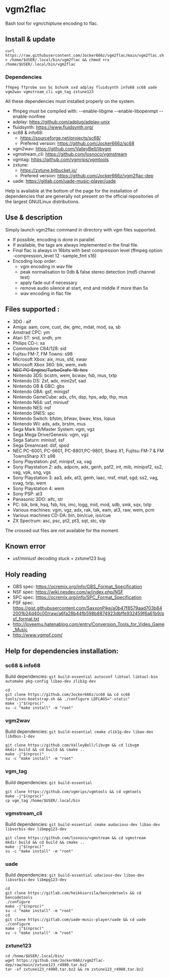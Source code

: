 # vgm2flac

Bash tool for vgm/chiptune encoding to flac.

## Install & update

`curl https://raw.githubusercontent.com/Jocker666z/vgm2flac/main/vgm2flac.sh > /home/$USER/.local/bin/vgm2flac && chmod +rx /home/$USER/.local/bin/vgm2flac`

### Dependencies
`ffmpeg ffprobe sox bc bchunk xxd adplay fluidsynth info68 sc68 uade vgm2wav vgmstream_cli vgm_tag zxtune123`

All these dependencies must installed properly on the system.

* ffmpeg must be compiled with: --enable-libgme --enable-libopenmpt --enable-nonfree
* adplay: https://github.com/adplug/adplay-unix
* fluidsynth: https://www.fluidsynth.org/
* sc68 & info68:
	* https://sourceforge.net/projects/sc68/
	* Prefered version: https://github.com/Jocker666z/sc68
* vgm2wav: https://github.com/ValleyBell/libvgm
* vgmstream_cli: https://github.com/losnoco/vgmstream
* vgmtag: https://github.com/vgmrips/vgmtools
* zxtune:
	* https://zxtune.bitbucket.io/
	* Prefered version: https://github.com/Jocker666z/vgm2flac-dep
* uade: https://gitlab.com/uade-music-player/uade

Help is available at the bottom of the page for the installation of dependencies that are generally not present on the official repositories of the largest GNU/Linux distributions.

## Use & description
Simply launch vgm2flac command in directory with vgm files supported.

* If possible, encoding is done in parallel.
* If available, the tags are always implemented in the final file.
* Final flac is always in 16bits with best compression level (ffmpeg option: -compression_level 12 -sample_fmt s16)
* Encoding loop order:
	* vgm encoding in wav file
	* peak normalisation to 0db & false stereo detection (md5 channel test)
	* apply fade out if necessary
	* remove audio silence at start, end and middle if more than 5s
	* wav encoding in flac file

## Files supported :
* 3DO : aif
* Amiga: aam, core, cust, dw, gmc, mdat, mod, sa, sb
* Amstrad CPC: ym
* Atari ST: snd, sndh, ym
* Philips CD-i: xa
* Commodore C64/128: sid
* Fujitsu FM-7, FM Towns: s98
* Microsoft Xbox: aix, mus, sfd, xwav
* Microsoft Xbox 360: bik, wem, xwb
* ~~NEC PC-Engine/TurboGrafx-16: hes~~
* Nintendo 3DS: bcstm, wem, bcwav, fsb, mus, txtp
* Nintendo DS: 2sf, adx, mini2sf, sad
* Nintendo GB & GBC: gbs
* Nintendo GBA: gsf, minigsf
* Nintendo GameCube: adx, cfn, dsp, hps, adp, thp, mus
* Nintendo N64: usf, miniusf
* Nintendo NES: nsf
* Nintendo SNES: spc
* Nintendo Switch: bfstm, bfwav, bwav, ktss, lopus
* Nintendo Wii: ads, adx, brstm, mus
* Sega Mark III/Master System: vgm, vgz
* Sega Mega Drive/Genesis: vgm, vgz
* Sega Saturn: minissf, ssf
* Sega Dreamcast: dsf, spsd
* NEC PC-6001, PC-6601, PC-8801,PC-9801, Sharp X1, Fujitsu FM-7 & FM TownsSharp X1: s98
* Sony Playstation: psf, minipsf, xa, vag
* Sony Playstation 2: ads, adpcm, adx, genh, psf2, int, mib, minipsf2, ss2, vag, vpk, sng, vgs
* Sony Playstation 3: aa3, adx, at3, genh, laac, msf, mtaf, sgd, ss2, vag, xvag, txtp, wem
* Sony Playstation 4: wem
* Sony PSP: at3
* Panasonic 3DO: aifc, str
* PC: bik, bnk, hsq, fsb, his, imc, logg, mid, mod, sdb, smk, sqx, txtp
* Various machines: vgm, vgz, adx, rak, tak, eam, at3, raw, wem, pcm
* Various machines CD-DA: bin, bin/cue, iso/cue
* ZX Spectrum: asc, psc, pt2, pt3, sqt, stc, stp

The crossed out files are not available for the moment.

## Known error
* usf/miniusf decoding stuck = zxtune123 bug

## Holy reading
* GBS spec: https://ocremix.org/info/GBS_Format_Specification
* NSF spec: https://wiki.nesdev.com/w/index.php/NSF
* SPC spec: https://ocremix.org/info/SPC_Format_Specification
* PSF spec: https://gist.githubusercontent.com/SaxxonPike/a0b47f8579aad703b842001b24d40c00/raw/a6fa28b44fb598b8874923dbffe932459f6a61b9/psf_format.txt
* http://loveemu.hatenablog.com/entry/Conversion_Tools_for_Video_Game_Music
* http://www.vgmpf.com/

## Help for dependencies installation:
### sc68 & info68
Build dependencies: `git build-essential autoconf libtool libtool-bin automake pkg-config libao-dev zlib1g-dev`
```
cd
git clone https://github.com/Jocker666z/sc68 && cd sc68
tools/svn-bootstrap.sh && ./configure LDFLAGS="-static"
make -j"$(nproc)"
su -c "make install" -m "root"
```

### vgm2wav
Build dependencies: `git build-essential cmake zlib1g-dev libao-dev libdbus-1-dev`
```
git clone https://github.com/ValleyBell/libvgm && cd libvgm
mkdir build && cd build && cmake .. 
make -j"$(nproc)"
su -c "make install" -m "root"
```

### vgm_tag
Build dependencies: `git build-essential`
```
git clone https://github.com/vgmrips/vgmtools && cd vgmtools
make -j"$(nproc)"
cp vgm_tag /home/$USER/.local/bin
```

### vgmstream_cli
Build dependencies: `git build-essential cmake audacious-dev libao-dev libvorbis-dev libmpg123-dev`
```
git clone https://github.com/losnoco/vgmstream && cd vgmstream
mkdir build && cd build && cmake .. 
make -j"$(nproc)"
su -c "make install" -m "root"
```

### uade
Build dependencies: `git build-essential udacious-dev libao-dev libvorbis-dev libmpg123-dev`
```
cd
git clone https://gitlab.com/heikkiorsila/bencodetools && cd bencodetools
./configure
make -j"$(nproc)"
su -c "make install" -m "root"
cd
git clone https://gitlab.com/uade-music-player/uade && cd uade
./configure
make -j"$(nproc)"
su -c "make install" -m "root"
```

### zxtune123

```
cd /home/$USER/.local/bin/
wget https://github.com/Jocker666z/vgm2flac-dep/raw/main/zxtune123_r4980.tar.bz2
tar -xf zxtune123_r4980.tar.bz2 && rm zxtune123_r4980.tar.bz2
```
